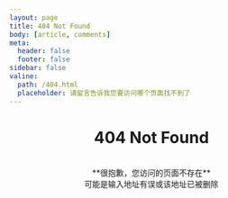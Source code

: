 ```yaml
---
layout: page
title: 404 Not Found
body: [article, comments]
meta:
  header: false
  footer: false
sidebar: false
valine:
  path: /404.html
  placeholder: 请留言告诉我您要访问哪个页面找不到了
---
```


# <center>**404 Not Found**</center>

<br>

<center>**很抱歉，您访问的页面不存在**</center>
<center>可能是输入地址有误或该地址已被删除</center>
<br>
<br>